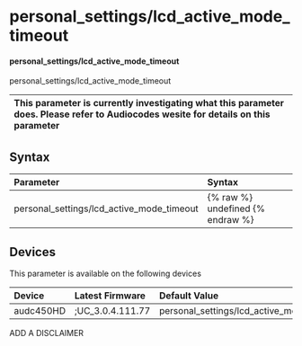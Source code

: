 ﻿---
description: personal_settings/lcd_active_mode_timeout
search: false
---

# personal_settings/lcd_active_mode_timeout

#### personal_settings/lcd_active_mode_timeout

personal_settings/lcd_active_mode_timeout


| This parameter is currently investigating what this parameter does. Please refer to Audiocodes wesite for details on this parameter | 
| :--- |

## Syntax
| Parameter | Syntax |
| :--- | :--- |
|personal_settings/lcd_active_mode_timeout | {% raw %} undefined {% endraw %}|

## Devices
This parameter is available on the following devices

| Device | Latest Firmware | Default Value |
|:---|:---|:---|
| audc450HD | ;UC_3.0.4.111.77 | personal_settings/lcd_active_mode_timeout=15MIN 

ADD A DISCLAIMER
